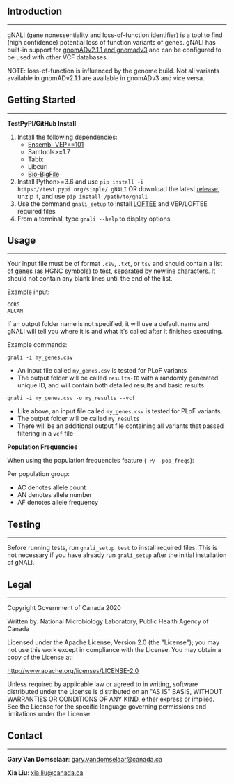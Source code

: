 ## Introduction ##
------------------

gNALI (gene nonessentiality and loss-of-function identifier) is a tool to find (high confidence) 
potential loss of function variants of genes. gNALI has built-in support for [gnomADv2.1.1 and gnomadv3](https://gnomad.broadinstitute.org/) 
and can be configured to be used with other VCF databases.

NOTE: loss-of-function is influenced by the genome build. Not all variants available in gnomADv2.1.1 are
available in gnomADv3 and vice versa.

## Getting Started ##
---------------------

**TestPyPI/GitHub Install**
1. Install the following dependencies:
    * [Ensembl-VEP==101](http://uswest.ensembl.org/info/docs/tools/vep/script/vep_download.html)
    * Samtools>=1.7
    * Tabix
    * Libcurl
    * [Bio-BigFile](https://metacpan.org/pod/Bio::DB::BigFile)
2. Install Python>=3.6 and use `pip install -i https://test.pypi.org/simple/ gNALI` OR download the latest [release](https://github.com/phac-nml/gnali/archive/v1.0.0.tar.gz), unzip it, and use `pip install /path/to/gnali`
3. Use the command `gnali_setup` to install [LOFTEE](https://github.com/konradjk/loftee) and VEP/LOFTEE required files
4. From a terminal, type `gnali --help` to display options.

## Usage ##
-----------

Your input file must be of format `.csv`, `.txt`, or `tsv` and should contain a list of genes
(as HGNC symbols) to test, separated by newline characters.
It should not contain any blank lines until the end of the list.

Example input:

    CCR5
    ALCAM


If an output folder name is not specified, it will use a default name and gNALI
will tell you where it is and what it's called after it finishes executing.

Example commands:

`gnali -i my_genes.csv`

* An input file called `my_genes.csv` is tested for PLoF variants
* The output folder will be called `results-ID` with a randomly generated unique ID,
    and will contain both detailed results and basic results

`gnali -i my_genes.csv -o my_results --vcf`

* Like above, an input file called `my_genes.csv` is tested for PLoF variants
* The output folder will be called `my_results`
* There will be an additional output file containing all variants that passed filtering in a `vcf` file


**Population Frequencies**

When using the population frequencies feature (`-P/--pop_freqs`):

Per population group:
* AC denotes allele count
* AN denotes allele number
* AF denotes allele frequency

## Testing ##
-------------
Before running tests, run `gnali_setup test` to install required files. This is not necessary if you have already run `gnali_setup` after the initial installation of gNALI.

## Legal ##
-----------

Copyright Government of Canada 2020

Written by: National Microbiology Laboratory, Public Health Agency of Canada

Licensed under the Apache License, Version 2.0 (the "License"); you may not use
this work except in compliance with the License. You may obtain a copy of the
License at:

http://www.apache.org/licenses/LICENSE-2.0

Unless required by applicable law or agreed to in writing, software distributed
under the License is distributed on an "AS IS" BASIS, WITHOUT WARRANTIES OR
CONDITIONS OF ANY KIND, either express or implied. See the License for the
specific language governing permissions and limitations under the License.

## Contact ##
-------------

**Gary Van Domselaar**: gary.vandomselaar@canada.ca

**Xia Liu**: xia.liu@canada.ca

